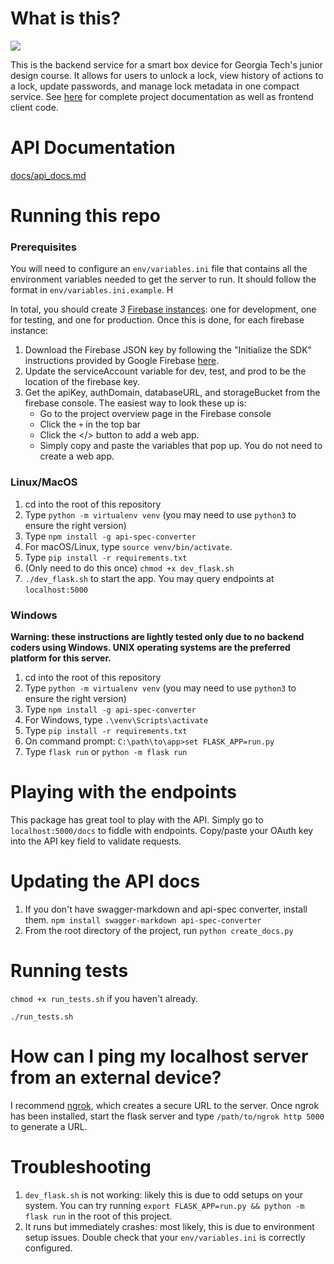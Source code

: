 # What is this?

![](https://camo.githubusercontent.com/19b06d2af4f1078cd401fbf66d6eff38fbe650fd/68747470733a2f2f692e696d6775722e636f6d2f6c4c34724577782e706e67)

This is the backend service for a smart box device for Georgia Tech's junior design course. It allows for users to unlock a lock, view history of actions to a lock, update passwords, and manage lock metadata in one compact service. See [here](https://github.com/myothiha09/SmartBox) for complete project documentation as well as frontend client code.

# API Documentation
[docs/api_docs.md](docs/api_docs.md)

# Running this repo

### Prerequisites

You will need to configure an `env/variables.ini` file that contains all the environment variables needed to get the server to run. It should follow the format in `env/variables.ini.example`. H

In total, you should create _3_ [Firebase instances](https://console.firebase.google.com/u/0/): one for development, one for testing, and one for production. Once this is done, for each firebase instance:

1. Download the Firebase JSON key by following the "Initialize the SDK" instructions provided by Google Firebase [here](https://firebase.google.com/docs/admin/setup).
2. Update the serviceAccount variable for dev, test, and prod to be the location of the firebase key.
3. Get the apiKey, authDomain, databaseURL, and storageBucket from the firebase console. The easiest way to look these up is:
    * Go to the project overview page in the Firebase console
    * Click the `+` in the top bar
    * Click the </> button to add a web app.
    * Simply copy and paste the variables that pop up. You do not need to create a web app.

### Linux/MacOS

1. cd into the root of this repository
2. Type `python -m virtualenv venv` (you may need to use `python3` to ensure the right version)
3. Type `npm install -g api-spec-converter`
4. For macOS/Linux, type `source venv/bin/activate`.
5. Type `pip install -r requirements.txt`
6. (Only need to do this once) `chmod +x dev_flask.sh`
7. `./dev_flask.sh` to start the app. You may query endpoints at `localhost:5000`

### Windows

**Warning: these instructions are lightly tested only due to no backend coders using Windows.
  UNIX operating systems are the preferred platform for this server.**

1. cd into the root of this repository
2. Type `python -m virtualenv venv` (you may need to use `python3` to ensure the right version)
3. Type `npm install -g api-spec-converter`
4. For Windows, type `.\venv\Scripts\activate`
5. Type `pip install -r requirements.txt`
6. On command prompt: `C:\path\to\app>set FLASK_APP=run.py`
7. Type `flask run` or `python -m flask run`

# Playing with the endpoints

This package has great tool to play with the API. Simply go to `localhost:5000/docs`
to fiddle with endpoints. Copy/paste your OAuth key into the API key field to validate requests.

# Updating the API docs

1. If you don't have swagger-markdown and api-spec converter, install them. `npm install swagger-markdown api-spec-converter`
2. From the root directory of the project, run `python create_docs.py`

# Running tests

`chmod +x run_tests.sh` if you haven't already.

`./run_tests.sh`

# How can I ping my localhost server from an external device?

I recommend [ngrok](https://ngrok.com/), which creates a secure URL
to the server. Once ngrok has been installed, start the flask server
and type `/path/to/ngrok http 5000` to generate a URL.

# Troubleshooting

1. `dev_flask.sh` is not working: likely this is due to odd setups on your system. You can try running `export FLASK_APP=run.py && python -m flask run` in the root of this project.
1. It runs but immediately crashes: most likely, this is due to environment setup issues. Double check that your `env/variables.ini` is correctly configured.

